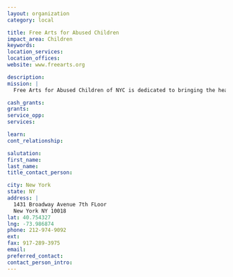 ```yaml
---
layout: organization
category: local

title: Free Arts for Abused Children
impact_area: Children
keywords: 
location_services: 
location_offices: 
website: www.freearts.org

description: 
mission: |
  Free Arts for Abused Children of NYC is dedicated to bringing the healing power of the arts into the lives of abused, neglected and at-risk children and their families. Through painting, dance, drama, writing, music, sculpture, photography and other outlets of creativity, Free Arts trains volunteers to help children and families express emotions, gain self-confidence and develop positive methods of communication.

cash_grants: 
grants: 
service_opp: 
services: 

learn: 
cont_relationship: 

salutation: 
first_name: 
last_name: 
title_contact_person: 

city: New York
state: NY
address: |
  1431 Broadway Avenue 7th FLoor  
  New York NY 10018
lat: 40.754327
lng: -73.986874
phone: 212-974-9092
ext: 
fax: 917-289-3975
email: 
preferred_contact: 
contact_person_intro: 
---
```

